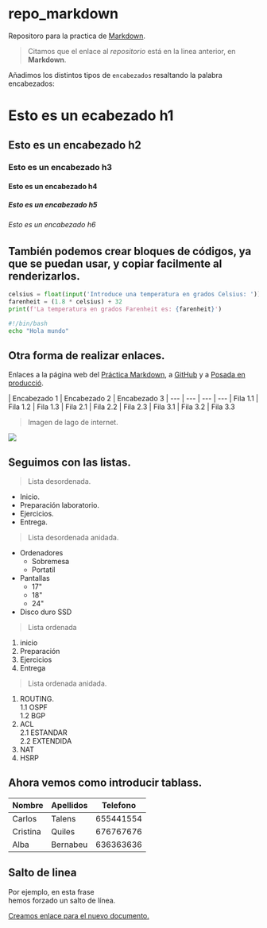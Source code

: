 # repo_markdown
<!Aquí usamos la opción de incluir un enlace en un texto-->
Repositoro para la practica de [Markdown](https://github.com/Litosx/repo_markdown).
<!Aquí usamos la opción de cita, y la de negrita-->
> Citamos que el enlace al *repositorio* está en la linea anterior, en **Markdown**.

<!Aquí vemos los distintos tipos de encabezados-->
Añadimos los distintos tipos de `encabezados` resaltando la palabra encabezados:
# Esto es un ecabezado h1
## Esto es un encabezado h2
### Esto es un encabezado h3
#### Esto es un encabezado h4
##### Esto es un encabezado h5
###### Esto es un encabezado h6
  
<!Ahora vamos al bloque de códigos>  
## También podemos crear bloques de códigos, ya que se puedan usar, y copiar facilmente al renderizarlos.

```python
celsius = float(input('Introduce una temperatura en grados Celsius: '))
farenheit = (1.8 * celsius) + 32
print(f'La temperatura en grados Farenheit es: {farenheit}')
```
```bash
#!/bin/bash
echo "Hola mundo"
```
## Otra forma de realizar enlaces.
<!Vamos a ver otra forma de realizar enlaces-->
Enlaces a la página web del [Práctica Markdown][1], a [GitHub][2] y a [Posada en producció][3].

[1]: https://github.com/Litosx/repo_markdown
[2]: https://github.com
[3]: https://aules.edu.gva.es/fp/course/view.php?id=122413

| Encabezado 1 | Encabezado 2 | Encabezado 3
| --- | --- | --- | ---
| Fila 1.1 | Fila 1.2 | Fila 1.3
| Fila 2.1 | Fila 2.2 | Fila 2.3
| Fila 3.1 | Fila 3.2 | Fila 3.3
<!Vamos a poner una imagen directamente en el documento.-->
>Imagen de lago de internet.

![](https://cdn-cbail.nitrocdn.com/KrwRdRBXEBaHZzSwTIkeckWVGSihZtWH/assets/images/optimized/rev-722b565/www.viaurbis.com/wp-content/uploads/2020/04/El-Lago-Salado.png)


## Seguimos con las listas.
<!Podemos realizar listas, tanto ordenadas como desordenadas.-->
> Lista desordenada.
* Inicio.
* Preparación laboratorio.
* Ejercicios.
* Entrega.
  
> Lista desordenada anidada.
* Ordenadores
  * Sobremesa
  * Portatil
* Pantallas
  * 17"
  * 18"
  * 24"
* Disco duro SSD

> Lista ordenada
1. inicio
2. Preparación
3. Ejercicios
4. Entrega

> Lista ordenada anidada.

1. ROUTING.  
  1.1 OSPF  
  1.2 BGP  
2. ACL  
  2.1 ESTANDAR  
  2.2 EXTENDIDA  
3. NAT  
4. HSRP


## Ahora vemos como introducir tablass.
<!Vamos a ver la sintaxis de la tabla.-->
| Nombre | Apellidos | Telefono
| --- | --- | ---
| Carlos | Talens | 655441554
| Cristina | Quiles | 676767676
| Alba | Bernabeu | 636363636

## Salto de linea
<!Si queremos forzar un salto de lijnea, hay que poner doble espacio y enter.-->
Por ejemplo, en esta frase  
hemos forzado un salto de línea.

[Creamos enlace para el nuevo documento.](https://github.com/Litosx/repo_markdown/blob/main/Paso_6.md)
